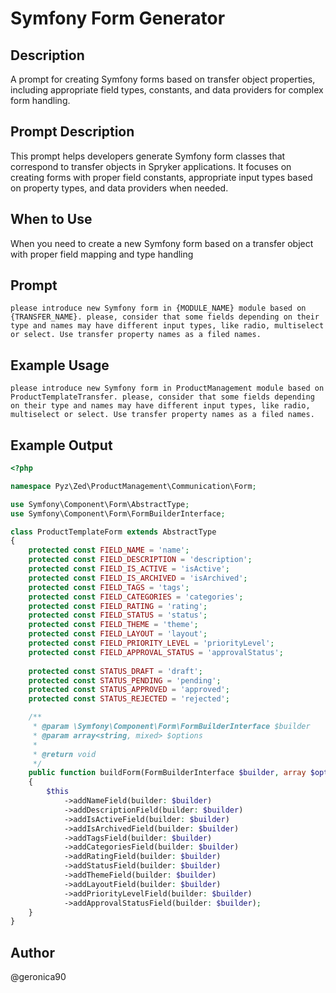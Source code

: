 # Symfony Form Generator

## Description

A prompt for creating Symfony forms based on transfer object properties, including appropriate field types, constants, and data providers for complex form handling.

## Prompt Description

This prompt helps developers generate Symfony form classes that correspond to transfer objects in Spryker applications. It focuses on creating forms with proper field constants, appropriate input types based on property types, and data providers when needed.

## When to Use

When you need to create a new Symfony form based on a transfer object with proper field mapping and type handling

## Prompt

```text
please introduce new Symfony form in {MODULE_NAME} module based on {TRANSFER_NAME}. please, consider that some fields depending on their type and names may have different input types, like radio, multiselect or select. Use transfer property names as a filed names.
```

## Example Usage

```text
please introduce new Symfony form in ProductManagement module based on ProductTemplateTransfer. please, consider that some fields depending on their type and names may have different input types, like radio, multiselect or select. Use transfer property names as a filed names.
```

## Example Output

```php
<?php

namespace Pyz\Zed\ProductManagement\Communication\Form;

use Symfony\Component\Form\AbstractType;
use Symfony\Component\Form\FormBuilderInterface;

class ProductTemplateForm extends AbstractType
{
    protected const FIELD_NAME = 'name';
    protected const FIELD_DESCRIPTION = 'description';
    protected const FIELD_IS_ACTIVE = 'isActive';
    protected const FIELD_IS_ARCHIVED = 'isArchived';
    protected const FIELD_TAGS = 'tags';
    protected const FIELD_CATEGORIES = 'categories';
    protected const FIELD_RATING = 'rating';
    protected const FIELD_STATUS = 'status';
    protected const FIELD_THEME = 'theme';
    protected const FIELD_LAYOUT = 'layout';
    protected const FIELD_PRIORITY_LEVEL = 'priorityLevel';
    protected const FIELD_APPROVAL_STATUS = 'approvalStatus';
    
    protected const STATUS_DRAFT = 'draft';
    protected const STATUS_PENDING = 'pending';
    protected const STATUS_APPROVED = 'approved';
    protected const STATUS_REJECTED = 'rejected';

    /**
     * @param \Symfony\Component\Form\FormBuilderInterface $builder
     * @param array<string, mixed> $options
     *
     * @return void
     */
    public function buildForm(FormBuilderInterface $builder, array $options): void
    {
        $this
            ->addNameField(builder: $builder)
            ->addDescriptionField(builder: $builder)
            ->addIsActiveField(builder: $builder)
            ->addIsArchivedField(builder: $builder)
            ->addTagsField(builder: $builder)
            ->addCategoriesField(builder: $builder)
            ->addRatingField(builder: $builder)
            ->addStatusField(builder: $builder)
            ->addThemeField(builder: $builder)
            ->addLayoutField(builder: $builder)
            ->addPriorityLevelField(builder: $builder)
            ->addApprovalStatusField(builder: $builder);
    }
}
```

## Author

@geronica90 